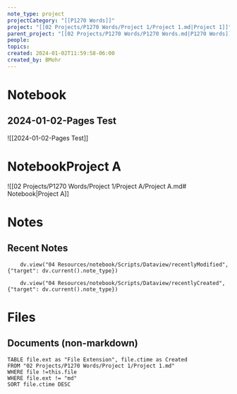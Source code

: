 ```yaml
---
note_type: project
projectCategory: "[[P1270 Words]]"
project: "[[02 Projects/P1270 Words/Project 1/Project 1.md|Project 1]]"
parent_project: "[[02 Projects/P1270 Words/P1270 Words.md|P1270 Words]]"
people: 
topics: 
created: 2024-01-02T11:59:58-06:00
created_by: BMohr
---
```

# Notebook
## 2024-01-02-Pages Test
 ![[2024-01-02-Pages Test]]
# NotebookProject A
 ![[02 Projects/P1270 Words/Project 1/Project A/Project A.md# Notebook|Project A]]

# Notes
## Recent Notes 
```dataviewjs
    dv.view("04 Resources/notebook/Scripts/Dataview/recentlyModified", {"target": dv.current().note_type})
```
```dataviewjs
    dv.view("04 Resources/notebook/Scripts/Dataview/recentlyCreated", {"target": dv.current().note_type})
```
# Files 
## Documents (non-markdown)
```dataview
TABLE file.ext as "File Extension", file.ctime as Created
FROM "02 Projects/P1270 Words/Project 1/Project 1.md"
WHERE file !=this.file
WHERE file.ext != "md"
SORT file.ctime DESC
```


